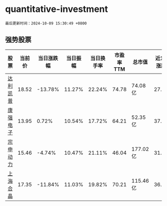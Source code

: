 # quantitative-investment

`最后更新时间：2024-10-09 15:30:49 +0800`

## 强势股票

|股票|当前价|当日涨跌幅|当日振幅|当日换手率|市盈率TTM|总市值|近10日涨跌幅|
|----|----|----|----|----|----|----|----|
|[达利凯普](https://xueqiu.com/S/SZ301566)|18.52|-13.78%|11.27%|22.24%|74.78|74.08亿|27.55%|
|[康强电子](https://xueqiu.com/S/SZ002119)|13.95|0.72%|10.54%|17.72%|64.21|52.35亿|37.57%|
|[宗申动力](https://xueqiu.com/S/SZ001696)|15.46|-4.74%|10.47%|21.11%|46.04|177.02亿|31.8%|
|[上海合晶](https://xueqiu.com/S/SH688584)|17.35|-11.84%|11.03%|19.82%|70.21|115.46亿|36.4%|

